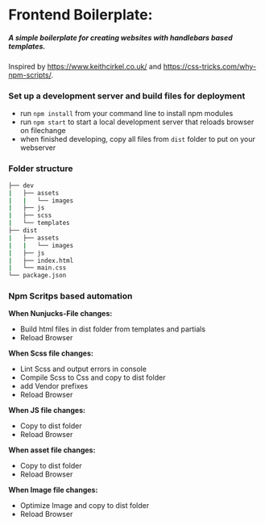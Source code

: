# Frontend Boilerplate:

##### *A simple boilerplate for creating websites with handlebars based templates.*
Inspired by https://www.keithcirkel.co.uk/ and https://css-tricks.com/why-npm-scripts/.

### Set up a development server and build files for deployment
- run `npm install` from your command line to install npm modules
- run `npm start` to start a local development server that reloads browser on filechange
- when finished developing, copy all files from `dist` folder to put on your webserver

### Folder structure
```bash
├── dev
|   ├── assets
|   |   └── images
|   ├── js
|   ├── scss
|   └── templates
├── dist
|   ├── assets
|   |   └── images
|   ├── js
|   ├── index.html
|   └── main.css
└── package.json
```

### Npm Scritps based automation
**When Nunjucks-File changes:**
- Build html files in dist folder from templates and partials
- Reload Browser

**When Scss file changes:**
- Lint Scss and output errors in console
- Compile Scss to Css and copy to dist folder
- add Vendor prefixes
- Reload Browser

**When JS file changes:**
- Copy to dist folder
- Reload Browser

**When asset file changes:**
- Copy to dist folder
- Reload Browser

**When Image file changes:**
- Optimize Image and copy to dist folder
- Reload Browser